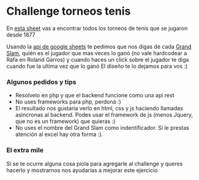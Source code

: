 # Challenge torneos tenis

En [esta sheet](https://docs.google.com/spreadsheets/d/1GZu4w8_NiJS8I1--C-N5O2dPoj_Bv-ojekMRDS2ToMQ/edit#gid=1490274874) vas a encontrar todos los torneos de tenis que se jugaron desde 1877

Usando la [api de google sheets](https://developers.google.com/sheets/api/) te pedimos que nos digas de cada [Grand Slam](https://es.wikipedia.org/wiki/Grand_Slam_(tenis)), quién es el jugador que mas veces lo ganó (no vale hardcodear a Rafa en Roland Garros) y cuando haces un click sobre el jugador te diga cuando fue la ultima vez que lo ganó
El diseño te lo dejamos para vos :)


### Algunos pedidos y tips

* Resolvelo en php y que el backend funcione como una api rest
* No uses frameworks para php, perdoná :)
* El resultado nos gustaría verlo en html, css y js haciendo llamadas asincronas al backend. Podes usar el framework de js (menos Jquery, que no es un framework) que quieras :)
* No uses el nombre del Grand Slam como indentificador. Si le prestas atención al excel hay otra forma :).


### El extra mile

Si se te ocurre alguna cosa piola para agregarle al challenge y  queres hacerlo y mostrarnos nos ayudarías a mejorar este ejercicio

